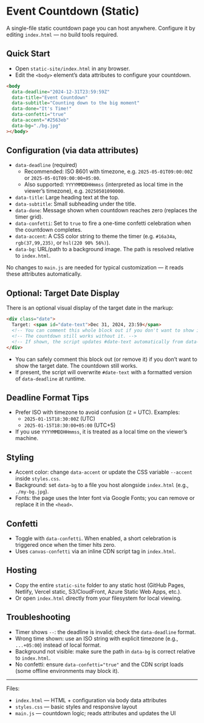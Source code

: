 # Event Countdown (Static)

A single-file static countdown page you can host anywhere. Configure it by editing `index.html` — no build tools required.

## Quick Start

- Open `static-site/index.html` in any browser.
- Edit the `<body>` element’s data attributes to configure your countdown.

```html
<body
  data-deadline="2024-12-31T23:59:59Z"
  data-title="Event Countdown"
  data-subtitle="Counting down to the big moment"
  data-done="It's Time!"
  data-confetti="true"
  data-accent="#2563eb"
  data-bg="./bg.jpg"
></body>
```

## Configuration (via data attributes)

- `data-deadline` (required)
  - Recommended: ISO 8601 with timezone, e.g. `2025-05-01T09:00:00Z` or `2025-05-01T09:00:00+05:00`.
  - Also supported: `YYYYMMDDHHmmss` (interpreted as local time in the viewer’s timezone), e.g. `20250501090000`.
- `data-title`: Large heading text at the top.
- `data-subtitle`: Small subheading under the title.
- `data-done`: Message shown when countdown reaches zero (replaces the timer grid).
- `data-confetti`: Set to `true` to fire a one-time confetti celebration when the countdown completes.
- `data-accent`: A CSS color string to theme the timer (e.g. `#16a34a`, `rgb(37,99,235)`, or `hsl(220 90% 56%)`).
- `data-bg`: URL/path to a background image. The path is resolved relative to `index.html`.

No changes to `main.js` are needed for typical customization — it reads these attributes automatically.

## Optional: Target Date Display

There is an optional visual display of the target date in the markup:

```html
<div class="date">
  Target: <span id="date-text">Dec 31, 2024, 23:59</span>
  <!-- You can comment this whole block out if you don't want to show it. -->
  <!-- The countdown still works without it. -->
  <!-- If shown, the script updates #date-text automatically from data-deadline. -->
</div>
```

- You can safely comment this block out (or remove it) if you don’t want to show the target date. The countdown still works.
- If present, the script will overwrite `#date-text` with a formatted version of `data-deadline` at runtime.

## Deadline Format Tips

- Prefer ISO with timezone to avoid confusion (`Z` = UTC). Examples:
  - `2025-01-15T18:30:00Z` (UTC)
  - `2025-01-15T18:30:00+05:00` (UTC+5)
- If you use `YYYYMMDDHHmmss`, it is treated as a local time on the viewer’s machine.

## Styling

- Accent color: change `data-accent` or update the CSS variable `--accent` inside `styles.css`.
- Background: set `data-bg` to a file you host alongside `index.html` (e.g., `./my-bg.jpg`).
- Fonts: the page uses the Inter font via Google Fonts; you can remove or replace it in the `<head>`.

## Confetti

- Toggle with `data-confetti`. When enabled, a short celebration is triggered once when the timer hits zero.
- Uses `canvas-confetti` via an inline CDN script tag in `index.html`.

## Hosting

- Copy the entire `static-site` folder to any static host (GitHub Pages, Netlify, Vercel static, S3/CloudFront, Azure Static Web Apps, etc.).
- Or open `index.html` directly from your filesystem for local viewing.

## Troubleshooting

- Timer shows `--`: the deadline is invalid; check the `data-deadline` format.
- Wrong time shown: use an ISO string with explicit timezone (e.g., `...+05:00`) instead of local format.
- Background not visible: make sure the path in `data-bg` is correct relative to `index.html`.
- No confetti: ensure `data-confetti="true"` and the CDN script loads (some offline environments may block it).

---

Files:

- `index.html` — HTML + configuration via body data attributes
- `styles.css` — basic styles and responsive layout
- `main.js` — countdown logic; reads attributes and updates the UI
